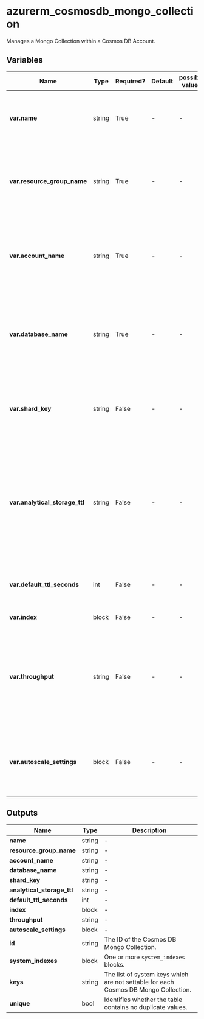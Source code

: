 # azurerm_cosmosdb_mongo_collection

Manages a Mongo Collection within a Cosmos DB Account.

## Variables

| Name | Type | Required? | Default  | possible values | Description |
| ---- | ---- | --------- | -------- | ----------- | ----------- |
| **var.name** | string | True | -  |  -  | Specifies the name of the Cosmos DB Mongo Collection. Changing this forces a new resource to be created. | 
| **var.resource_group_name** | string | True | -  |  -  | The name of the resource group in which the Cosmos DB Mongo Collection is created. Changing this forces a new resource to be created. | 
| **var.account_name** | string | True | -  |  -  | The name of the Cosmos DB Account in which the Cosmos DB Mongo Collection is created. Changing this forces a new resource to be created. | 
| **var.database_name** | string | True | -  |  -  | The name of the Cosmos DB Mongo Database in which the Cosmos DB Mongo Collection is created. Changing this forces a new resource to be created. | 
| **var.shard_key** | string | False | -  |  -  | The name of the key to partition on for sharding. There must not be any other unique index keys. Changing this forces a new resource to be created. | 
| **var.analytical_storage_ttl** | string | False | -  |  -  | The default time to live of Analytical Storage for this Mongo Collection. If present and the value is set to `-1`, it is equal to infinity, and items don’t expire by default. If present and the value is set to some number `n` – items will expire `n` seconds after their last modified time. | 
| **var.default_ttl_seconds** | int | False | -  |  -  | The default Time To Live in seconds. If the value is `-1`, items are not automatically expired. | 
| **var.index** | block | False | -  |  -  | One or more `index` blocks. | 
| **var.throughput** | string | False | -  |  -  | The throughput of the MongoDB collection (RU/s). Must be set in increments of `100`. The minimum value is `400`. This must be set upon database creation otherwise it cannot be updated without a manual terraform destroy-apply. | 
| **var.autoscale_settings** | block | False | -  |  -  | An `autoscale_settings` block. This must be set upon database creation otherwise it cannot be updated without a manual terraform destroy-apply. | 



## Outputs

| Name | Type | Description |
| ---- | ---- | --------- | 
| **name** | string  | - | 
| **resource_group_name** | string  | - | 
| **account_name** | string  | - | 
| **database_name** | string  | - | 
| **shard_key** | string  | - | 
| **analytical_storage_ttl** | string  | - | 
| **default_ttl_seconds** | int  | - | 
| **index** | block  | - | 
| **throughput** | string  | - | 
| **autoscale_settings** | block  | - | 
| **id** | string  | The ID of the Cosmos DB Mongo Collection. | 
| **system_indexes** | block  | One or more `system_indexes` blocks. | 
| **keys** | string  | The list of system keys which are not settable for each Cosmos DB Mongo Collection. | 
| **unique** | bool  | Identifies whether the table contains no duplicate values. | 